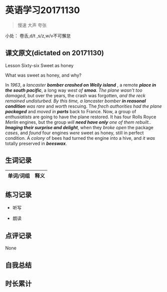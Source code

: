 # 英语学习20171130

> 慢速 大声 夸张

小处： 卷舌,d/t ,s/z,w/v不可懈怠

## 课文原文(dictated on 20171130)
Lesson Sixty-six  Sweet as honey

What was sweet as honey, and why?

In _1963_, a _lancaster **bomber crashed on Weily island**_  , a remote _**place in the south pacific**_, a long way _west of **smoa**_.
_The plane wasn't too damaged_, but over the years, the crash was forgotten, _and the reck remained undisturbed._
_By this time, a lancaster bomber **in reasonal condition** was rare_ and _worth_ rescuing.
The _frech authorities had the plane **packaged**_ and _moved in **parts**_ back to France.
Now, a group of _enthusiatists_ are going to have the plane restored.
It has four Rolls Royce _Merlin_ engines, but the group _will **need have only** one of them rebuilt._.
_**Imaging their surprise and delight**_, when they _broke open_ the package _cases_, and _found_ four engines _were_ sweet as honey, still in perfect condition.
A _colony_ of bees had turned the engine into a hive, and _it was_ totally preserved in _**beeswax**_.

## 生词记录
| 单词/词组 | 释义   |
| :---- | :--- |

## 练习记录
* 听写

* 朗读

## 点评记录
None

## 自我总结

## 时长累计
